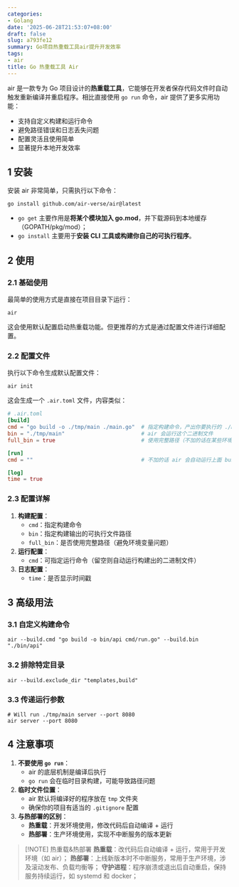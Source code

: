```yaml
---
categories:
- Golang
date: '2025-06-28T21:53:07+08:00'
draft: false
slug: a793fe12
summary: Go项目热重载工具air提升开发效率
tags:
- air
title: Go 热重载工具 Air
---
```


air 是一款专为 Go 项目设计的**热重载工具**，它能够在开发者保存代码文件时自动触发重新编译并重启程序。相比直接使用 `go run` 命令，air 提供了更多实用功能：

- 支持自定义构建和运行命令
- 避免路径错误和日志丢失问题
- 配置灵活且使用简单
- 显著提升本地开发效率

## 1 安装

安装 air 非常简单，只需执行以下命令：

```shell
go install github.com/air-verse/air@latest
```

- `go get` 主要作用是**将某个模块加入 go.mod**，并下载源码到本地缓存（GOPATH/pkg/mod）；
- `go install` 主要用于**安装 CLI 工具或构建你自己的可执行程序**。

## 2 使用

### 2.1 基础使用

最简单的使用方式是直接在项目目录下运行：

```shell
air
```

这会使用默认配置启动热重载功能。但更推荐的方式是通过配置文件进行详细配置。

### 2.2 配置文件

执行以下命令生成默认配置文件：

```shell
air init
```

这会生成一个 `.air.toml` 文件，内容类似：

```toml
# .air.toml
[build]
cmd = "go build -o ./tmp/main ./main.go"  # 指定构建命令，产出你要执行的 ./main
bin = "./tmp/main"                        # air 会运行这个二进制文件
full_bin = true                           # 使用完整路径（不加的话在某些环境变量下会找不到）

[run]
cmd = ""                                  # 不加的话 air 会自动运行上面 build 出来的 bin

[log]
time = true
```

### 2.3 配置详解

1. **构建配置**：
    - `cmd`：指定构建命令
    - `bin`：指定构建输出的可执行文件路径
    - `full_bin`：是否使用完整路径（避免环境变量问题）
2. **运行配置**：
    - `cmd`：可指定运行命令（留空则自动运行构建出的二进制文件）
3. **日志配置**：
    - `time`：是否显示时间戳

## 3 高级用法

### 3.1 自定义构建命令

```shell
air --build.cmd "go build -o bin/api cmd/run.go" --build.bin "./bin/api"
```

### 3.2 排除特定目录

```shell
air --build.exclude_dir "templates,build"
```

### 3.3 传递运行参数

```shell
# Will run ./tmp/main server --port 8080
air server --port 8080
```

## 4 注意事项

1. **不要使用 `go run`**：
    - air 的底层机制是编译后执行
    - `go run` 会在临时目录构建，可能导致路径问题
2. **临时文件位置**：
    - air 默认将编译好的程序放在 `tmp` 文件夹
    - 确保你的项目有适当的 `.gitignore` 配置
3. **与热部署的区别**：
    - **热重载**：开发环境使用，修改代码后自动编译 + 运行
    - **热部署**：生产环境使用，实现不中断服务的版本更新

>[!NOTE] 热重载&热部署
> **热重载**：改代码后自动编译 + 运行，常用于开发环境（如 air）；
> **热部署**：上线新版本时不中断服务，常用于生产环境，涉及滚动发布、负载均衡等；
> **守护进程**：程序崩溃或退出后自动重启，保持服务持续运行，如 systemd 和 docker；